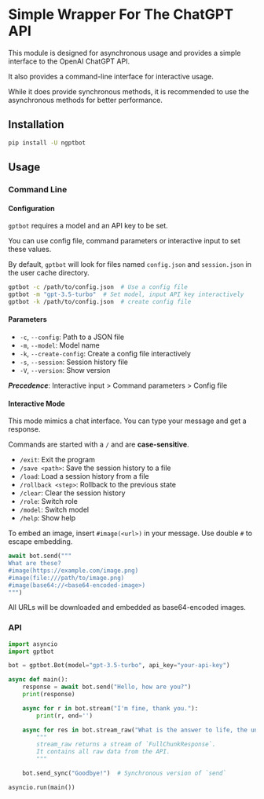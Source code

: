 # Simple Wrapper For The ChatGPT API

This module is designed for asynchronous usage and provides a simple interface to the OpenAI ChatGPT API.

It also provides a command-line interface for interactive usage.

While it does provide synchronous methods, it is recommended to use the asynchronous methods for better performance.

## Installation

```bash
pip install -U ngptbot
```

## Usage

### Command Line

#### Configuration

`gptbot` requires a model and an API key to be set.

You can use config file, command parameters or interactive input to set these values.

By default, `gptbot` will look for files named `config.json` and `session.json` in the user cache directory.

```bash
gptbot -c /path/to/config.json  # Use a config file
gptbot -m "gpt-3.5-turbo"  # Set model, input API key interactively
gptbot -k /path/to/config.json  # create config file
```

#### Parameters

- `-c`, `--config`: Path to a JSON file
- `-m`, `--model`: Model name
- `-k`, `--create-config`: Create a config file interactively
- `-s`, `--session`: Session history file
- `-V`, `--version`: Show version

**_Precedence_**: Interactive input > Command parameters > Config file

#### Interactive Mode

This mode mimics a chat interface. You can type your message and get a response.

Commands are started with a `/` and are **case-sensitive**.

- `/exit`: Exit the program
- `/save <path>`: Save the session history to a file
- `/load`: Load a session history from a file
- `/rollback <step>`: Rollback to the previous state
- `/clear`: Clear the session history
- `/role`: Switch role
- `/model`: Switch model
- `/help`: Show help

To embed an image, insert `#image(<url>)` in your message.
Use double `#` to escape embedding.

```Python
await bot.send("""
What are these?
#image(https://example.com/image.png)
#image(file:///path/to/image.png)
#image(base64://<base64-encoded-image>)
""")
```

All URLs will be downloaded and embedded as base64-encoded images.

### API

```python
import asyncio
import gptbot

bot = gptbot.Bot(model="gpt-3.5-turbo", api_key="your-api-key")

async def main():
    response = await bot.send("Hello, how are you?")
    print(response)

    async for r in bot.stream("I'm fine, thank you."):
        print(r, end='')

    async for res in bot.stream_raw("What is the answer to life, the universe, and everything?"):
        """
        stream_raw returns a stream of `FullChunkResponse`.
        It contains all raw data from the API.
        """

    bot.send_sync("Goodbye!")  # Synchronous version of `send`

asyncio.run(main())
```

